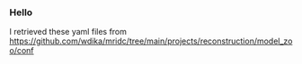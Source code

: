 ### Hello

I retrieved these yaml files from https://github.com/wdika/mridc/tree/main/projects/reconstruction/model_zoo/conf